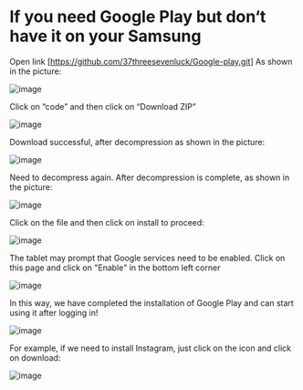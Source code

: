 # If you need Google Play but don‘t have it on your Samsung
Open link [https://github.com/37threesevenluck/Google-play.git]
As shown in the picture:

![image](https://github.com/user-attachments/assets/839ed8fd-d50e-4b4e-8617-3f49d82e8ada)


Click on “code” and then click on “Download ZIP”

![image](https://github.com/user-attachments/assets/0b0f2218-83f9-4459-9dfc-ef62442b208b)


Download successful, after decompression as shown in the picture:

![image](https://github.com/user-attachments/assets/d31d2170-8b76-429b-b1fd-1740bbc571c3)


Need to decompress again. After decompression is complete, as shown in the picture:

![image](https://github.com/user-attachments/assets/ad000edd-7d49-4e51-b223-0c3a5607add6)


Click on the file and then click on install to proceed:

![image](https://github.com/user-attachments/assets/4bdf2b58-f165-4dc6-a24c-8b04e2f1b85a)


The tablet may prompt that Google services need to be enabled. Click on this page and click on "Enable" in the bottom left corner

![image](https://github.com/user-attachments/assets/ff5a3b24-d74e-4e2e-9f20-ce77da54729a)


In this way, we have completed the installation of Google Play and can start using it after logging in!

![image](https://github.com/user-attachments/assets/af927ce4-a19e-4e76-8f3d-a7271f51be95)

For example, if we need to install Instagram, just click on the icon and click on download:

![image](https://github.com/user-attachments/assets/e880c921-8338-4047-acb3-a0bc2f8731ef)
